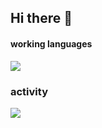 ## Hi there 👋



#### working languages
<img src="https://github-readme-stats.vercel.app/api/top-langs/?username=pourkahnouji&hide_progress=false" />

### activity
<img src="https://github-readme-stats.vercel.app/api?username=pourkahnouji&show_icons=true&theme=radical" />
